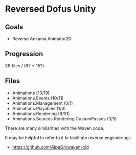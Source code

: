 # Reversed Dofus Unity

## Goals
- Reverse Ankama.Animator2D

## Progression
36 files / (67 + 15?)

## Files
- Animations (13/19)
- Animations.Events (10/11)
- Animations.Management (0/1)
- Animations.Playables (1/3)
- Animations.Rendering (9/31)
- Animations.Sources.Rendering.CustomPasses (3/5)

There are many similarities with the Waven code.

It may be helpful to refer to it to facilitate reverse engineering :
- https://github.com/AlpaGit/waven-old
